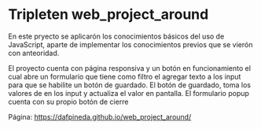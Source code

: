 # Tripleten web_project_around

En este pryecto se aplicarón los conocimientos básicos del uso de JavaScript, aparte de implementar los conocimientos previos que se vierón con anteoridad.

El proyecto cuenta con página responsiva y un botón en funcionamiento el cual abre un formulario que tiene como filtro el agregar texto a los input para que se habilite un botón de guardado.
El botón de guardado, toma los valores de en los input y actualiza el valor en pantalla.
El formulario popup cuenta con su propio botón de cierre 

Página: https://dafpineda.github.io/web_project_around/
